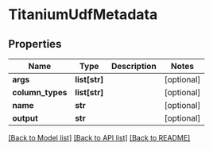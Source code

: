 # TitaniumUdfMetadata


## Properties
Name | Type | Description | Notes
------------ | ------------- | ------------- | -------------
**args** | **list[str]** |  | [optional] 
**column_types** | **list[str]** |  | [optional] 
**name** | **str** |  | [optional] 
**output** | **str** |  | [optional] 

[[Back to Model list]](../README.md#documentation-for-models) [[Back to API list]](../README.md#documentation-for-api-endpoints) [[Back to README]](../README.md)


